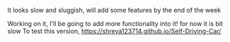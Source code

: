 It looks slow and sluggish, will add some features by the end of the week

Working on it, I'll be going to add more functionality into it! 
for now it is bit slow
To test this version, 
https://shreya123714.github.io/Self-Driving-Car/
